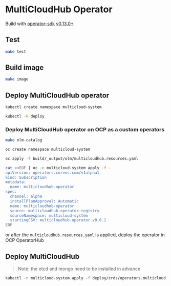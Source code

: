 # MultiCloudHub Operator

Build with [operator-sdk](https://github.com/operator-framework/operator-sdk) [v0.13.0+](https://github.com/operator-framework/operator-sdk/releases)

## Test

```bash
make test
```

## Build image

```bash
make image
```

## Deploy MultiCloudHub operator

```bash
kubectl create namespace multicloud-system

kubectl -k deploy
```

### Deploy MultiCloudHub operator on OCP as a custom operators

```bash
make olm-catalog

oc create namespace multicloud-system

oc apply -f build/_output/olm/multicloudhub.resources.yaml

cat <<EOF | oc -n multicloud-system apply -f -
apiVersion: operators.coreos.com/v1alpha1
kind: Subscription
metadata:
  name: multicloudhub-operator
spec:
  channel: alpha
  installPlanApproval: Automatic
  name: multicloudhub-operator
  source: multicloudhub-operator-registry
  sourceNamespace: multicloud-system
  startingCSV: multicloudhub-operator.v0.0.1
EOF
```

or after the `multicloudhub.resources.yaml` is applied, deploy the operator in OCP OperatorHub

## Deploy MultiCloudHub

> Note: the etcd and mongo need to be installed in advance

```bash
kubectl -n multicloud-system apply -f deploy/crds/operators.multicloud.ibm.com_v1alpha1_multicloudhub_cr.yaml
```